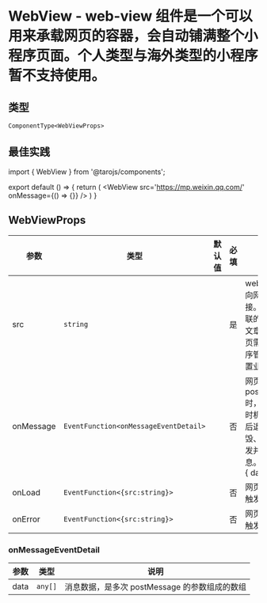 # WebView - web-view 组件是一个可以用来承载网页的容器，会自动铺满整个小程序页面。个人类型与海外类型的小程序暂不支持使用。

## 类型
```tsx
ComponentType<WebViewProps>
```

## 最佳实践
<mybricks-file type="render" lang="jsx">
import { WebView } from '@tarojs/components';

export default () => {
  return (
    <WebView src='https://mp.weixin.qq.com/' onMessage={() => {}} />
  )
}
</mybricks-file>

## WebViewProps

| 参数 | 类型 | 默认值 | 必填 | 说明 |
| --- | --- | :---: | :---: | --- |
| src | `string` |  | 是 | webview 指向网页的链接。可打开关联的公众号的文章，其它网页需登录小程序管理后台配置业务域名。 |
| onMessage | `EventFunction<onMessageEventDetail>` |  | 否 | 网页向小程序 postMessage 时，会在特定时机（小程序后退、组件销毁、分享）触发并收到消息。e.detail = { data } |
| onLoad | `EventFunction<{src:string}>` |  | 否 | 网页加载成功触发 |
| onError | `EventFunction<{src:string}>` |  | 否 | 网页加载失败触发 |

### onMessageEventDetail

| 参数 | 类型 | 说明 |
| --- | --- | --- |
| data | `any[]` | 消息数据，是多次 postMessage 的参数组成的数组 |